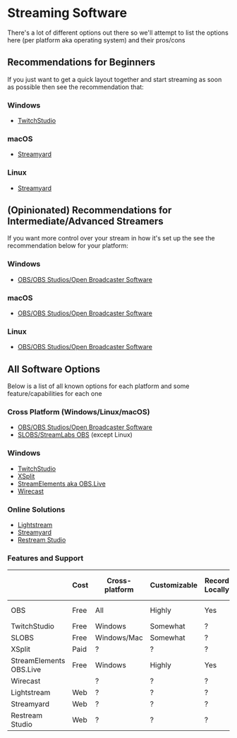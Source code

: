 # Streaming Software
There's a lot of different options out there so we'll attempt to list the options here (per platform aka operating system) and their pros/cons

## Recommendations for Beginners
If you just want to get a quick layout together and start streaming as soon as possible then see the recommendation that:

  ### Windows
  - [TwitchStudio](https://www.twitch.tv/broadcast/studio)

  ### macOS
  - [Streamyard](https://streamyard.com/)

  ### Linux
  - [Streamyard](https://streamyard.com/)

## (Opinionated) Recommendations for Intermediate/Advanced Streamers
If you want more control over your stream in how it's set up the see the recommendation below for your platform:

### Windows
- [OBS/OBS Studios/Open Broadcaster Software](https://obsproject.com/)

### macOS
- [OBS/OBS Studios/Open Broadcaster Software](https://obsproject.com/)

### Linux
- [OBS/OBS Studios/Open Broadcaster Software](https://obsproject.com/)

## All Software Options
Below is a list of all known options for each platform and some feature/capabilities for each one

### Cross Platform (Windows/Linux/macOS)

- [OBS/OBS Studios/Open Broadcaster Software](https://obsproject.com/)
- [SLOBS/StreamLabs OBS](https://streamlabs.com/) (except Linux)

### Windows

- [TwitchStudio](https://www.twitch.tv/broadcast/studio)
- [XSplit](https://www.xsplit.com/)
- [StreamElements aka OBS.Live](https://streamelements.com/obslive)
- [Wirecast](https://www.telestream.net/wirecast/)


### Online Solutions
- [Lightstream](https://golightstream.com/)
- [Streamyard](https://streamyard.com/)
- [Restream Studio](https://restream.io/live-studio)


### Features and Support

|                         | Cost | Cross-platform | Customizable | Record Locally | Export/Save Settings | Multi-Profile Support | Plugins | External API   | Themeable | Stream Key/Login |
| ----------------------- | ---- | -------------- | ------------ | -------------- | -------------------- | --------------------- | ------- | -------------- | --------- | --------------- |
| OBS                     | Free | All            | Highly       | Yes            | Yes                  | Yes                   | Yes     | Yes via Plugin | Yes       | Both |
| TwitchStudio            | Free | Windows        | Somewhat     | ?              | ?                    | ?                     | ?       | ?              | ?         | Login |
| SLOBS                   | Free | Windows/Mac    | Somewhat     | ?              | ?                    | ?                     | ?       | ?              | ?         | ? |
| XSplit                  | Paid | ?              | ?            | ?              | ?                    | ?                     | ?       | ?              | ?         | ? |
| StreamElements OBS.Live | Free | Windows        | Highly       | Yes            | Yes                  | Yes                   | Yes     | Yes via Plugin | Yes       | ? |
| Wirecast                |      | ?              | ?            | ?              | ?                    | ?                     | ?       | ?              | ?         | ? |
| Lightstream             | Web  | ?              | ?            | ?              | ?                    | ?                     | ?       | ?              | ?         | ? |
| Streamyard              | Web  | ?              | ?            | ?              | ?                    | ?                     | ?       | ?              | ?         | ? |
| Restream Studio         | Web  | ?              | ?            | ?              | ?                    | ?                     | ?       | ?              | ?         | ? |
